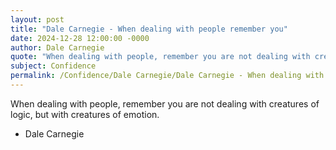 ```yaml
---
layout: post
title: "Dale Carnegie - When dealing with people remember you"
date: 2024-12-28 12:00:00 -0000
author: Dale Carnegie
quote: "When dealing with people, remember you are not dealing with creatures of logic, but with creatures of emotion."
subject: Confidence
permalink: /Confidence/Dale Carnegie/Dale Carnegie - When dealing with people remember you
---
```


When dealing with people, remember you are not dealing with creatures of logic, but with creatures of emotion.

- Dale Carnegie
